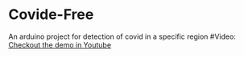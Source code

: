 # Covide-Free
An arduino project for detection of covid in a specific region
#Video:
[Checkout the demo in Youtube](https://www.youtube.com/watch?v=eGfbIvpZAic)
